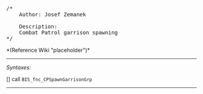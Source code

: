 <pre>/*
	Author: Josef Zemanek

	Description:
	Combat Patrol garrison spawning
*/</pre>*(Reference Wiki "placeholder")*<!-- Remove this after fill-in -->


---
*Syntaxes:*

[] call `BIS_fnc_CPSpawnGarrisonGrp`

---
